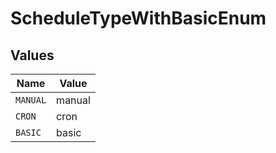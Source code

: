 # ScheduleTypeWithBasicEnum


## Values

| Name     | Value    |
| -------- | -------- |
| `MANUAL` | manual   |
| `CRON`   | cron     |
| `BASIC`  | basic    |